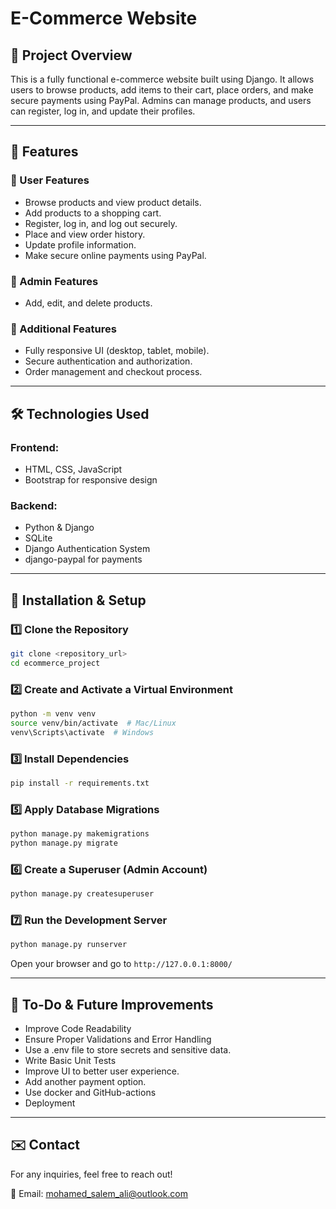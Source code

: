 # E-Commerce Website

## 📌 Project Overview
This is a fully functional e-commerce website built using Django. It allows users to browse products, add items to their cart, place orders, and make secure payments using PayPal. Admins can manage products, and users can register, log in, and update their profiles.

---

## 🚀 Features

### 🔹 User Features
- Browse products and view product details.
- Add products to a shopping cart.
- Register, log in, and log out securely.
- Place and view order history.
- Update profile information.
- Make secure online payments using PayPal.

### 🔹 Admin Features
- Add, edit, and delete products.

### 🔹 Additional Features
- Fully responsive UI (desktop, tablet, mobile).
- Secure authentication and authorization.
- Order management and checkout process.

---

## 🛠️ Technologies Used

### **Frontend:**
- HTML, CSS, JavaScript
- Bootstrap for responsive design

### **Backend:**
- Python & Django
- SQLite
- Django Authentication System
- django-paypal for payments


---

## 🔧 Installation & Setup

### 1️⃣ Clone the Repository
```bash
git clone <repository_url>
cd ecommerce_project
```

### 2️⃣ Create and Activate a Virtual Environment
```bash
python -m venv venv
source venv/bin/activate  # Mac/Linux
venv\Scripts\activate  # Windows
```

### 3️⃣ Install Dependencies
```bash
pip install -r requirements.txt
```

### 5️⃣ Apply Database Migrations
```bash
python manage.py makemigrations
python manage.py migrate
```

### 6️⃣ Create a Superuser (Admin Account)
```bash
python manage.py createsuperuser
```

### 7️⃣ Run the Development Server
```bash
python manage.py runserver
```

Open your browser and go to `http://127.0.0.1:8000/`

---

## 📝 To-Do & Future Improvements
- Improve Code Readability 
- Ensure Proper Validations and Error Handling
- Use a .env file to store secrets and sensitive data.
- Write Basic Unit Tests
- Improve UI to better user experience.
- Add another payment option.
- Use docker and GitHub-actions
- Deployment 

---

## ✉️ Contact
For any inquiries, feel free to reach out!

📧 Email: mohamed_salem_ali@outlook.com

